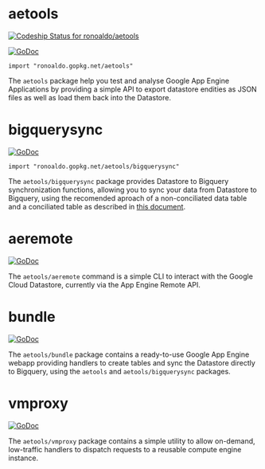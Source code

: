 # aetools

[![Codeship Status for ronoaldo/aetools](https://www.codeship.io/projects/3ad39d70-353f-0133-9f6b-06da35d24f74/status?branch=master)](https://www.codeship.io/projects/100726)

[![GoDoc](https://godoc.org/ronoaldo.gopkg.net/aetools?status.png)](https://godoc.org/ronoaldo.gopkg.net/aetools)

    import "ronoaldo.gopkg.net/aetools"

The `aetools` package help you test and analyse Google App Engine Applications
by providing a simple API to export datastore endities as JSON files as well as
load them back into the Datastore.

# bigquerysync

[![GoDoc](https://godoc.org/ronoaldo.gopkg.net/aetools/bigquerysync?status.png)](https://godoc.org/ronoaldo.gopkg.net/aetools/bigquerysync)

    import "ronoaldo.gopkg.net/aetools/bigquerysync"

The `aetools/bigquerysync` package provides Datastore to Bigquery synchronization
functions, allowing you to sync your data from Datastore to Bigquery, using the
recomended aproach of a non-conciliated data table and a conciliated table as
described in [this document](https://developers.google.com/bigquery/streaming-data-into-bigquery#usecases).

# aeremote

[![GoDoc](https://godoc.org/ronoaldo.gopkg.net/aetools/aeremote?status.png)](https://godoc.org/ronoaldo.gopkg.net/aetools/aeremote)

The `aetools/aeremote` command is a simple CLI to interact with the Google Cloud
Datastore, currently via the App Engine Remote API.

# bundle

[![GoDoc](https://godoc.org/ronoaldo.gopkg.net/aetools/bundle?status.png)](https://godoc.org/ronoaldo.gopkg.net/aetools/bundle)

The `aetools/bundle` package contains a ready-to-use Google App Engine webapp
providing handlers to create tables and sync the Datastore directly to Bigquery,
using the `aetools` and `aetools/bigquerysync` packages.

# vmproxy

[![GoDoc](https://godoc.org/ronoaldo.gopkg.net/aetools/vmproxy?status.png)](https://godoc.org/ronoaldo.gopkg.net/aetools/vmproxy)

The `aetools/vmproxy` package contains a simple utility to allow on-demand,
low-traffic handlers to dispatch requests to a reusable compute engine
instance.